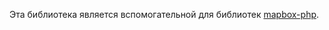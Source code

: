 Эта библиотека является вспомогательной для библиотек [mapbox-php](https://github.com/WladTitow/mapbox-php.git).
